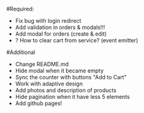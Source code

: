 #Required:
- Fix bug with login redirect
- Add validation in orders & modals!!!
- Add modal for orders (create & edit)
- ? How to clear cart from service? (event emitter)


#Additional
- Change README.md
- Hide modal when it became empty
- Sync the counter with buttons "Add to Cart"
- Work with adaptive design
- Add photos and description of products
- Hide pagination when it have less 5 elements
- Add github pages!